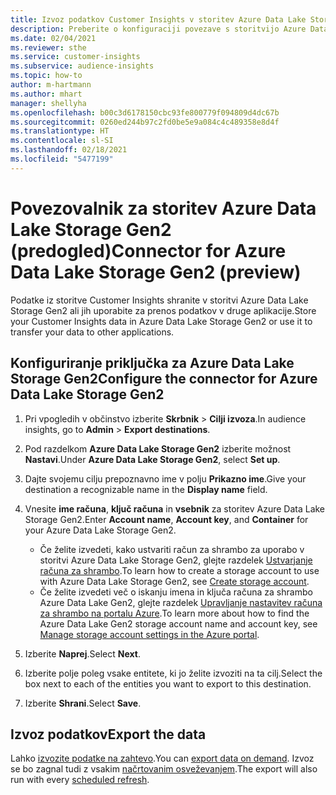 ```yaml
---
title: Izvoz podatkov Customer Insights v storitev Azure Data Lake Storage Gen2
description: Preberite o konfiguraciji povezave s storitvijo Azure Data Lake Storage Gen2.
ms.date: 02/04/2021
ms.reviewer: sthe
ms.service: customer-insights
ms.subservice: audience-insights
ms.topic: how-to
author: m-hartmann
ms.author: mhart
manager: shellyha
ms.openlocfilehash: b00c3d6178150cbc93fe800779f094809d4dc67b
ms.sourcegitcommit: 0260ed244b97c2fd0be5e9a084c4c489358e8d4f
ms.translationtype: HT
ms.contentlocale: sl-SI
ms.lasthandoff: 02/18/2021
ms.locfileid: "5477199"
---
```

# <a name="connector-for-azure-data-lake-storage-gen2-preview"></a><span data-ttu-id="b027e-103">Povezovalnik za storitev Azure Data Lake Storage Gen2 (predogled)</span><span class="sxs-lookup"><span data-stu-id="b027e-103">Connector for Azure Data Lake Storage Gen2 (preview)</span></span>

<span data-ttu-id="b027e-104">Podatke iz storitve Customer Insights shranite v storitvi Azure Data Lake Storage Gen2 ali jih uporabite za prenos podatkov v druge aplikacije.</span><span class="sxs-lookup"><span data-stu-id="b027e-104">Store your Customer Insights data in Azure Data Lake Storage Gen2 or use it to transfer your data to other applications.</span></span>

## <a name="configure-the-connector-for-azure-data-lake-storage-gen2"></a><span data-ttu-id="b027e-105">Konfiguriranje priključka za Azure Data Lake Storage Gen2</span><span class="sxs-lookup"><span data-stu-id="b027e-105">Configure the connector for Azure Data Lake Storage Gen2</span></span>

1. <span data-ttu-id="b027e-106">Pri vpogledih v občinstvo izberite **Skrbnik** > **Cilji izvoza**.</span><span class="sxs-lookup"><span data-stu-id="b027e-106">In audience insights, go to **Admin** > **Export destinations**.</span></span>

1. <span data-ttu-id="b027e-107">Pod razdelkom **Azure Data Lake Storage Gen2** izberite možnost **Nastavi**.</span><span class="sxs-lookup"><span data-stu-id="b027e-107">Under **Azure Data Lake Storage Gen2**, select **Set up**.</span></span>

1. <span data-ttu-id="b027e-108">Dajte svojemu cilju prepoznavno ime v polju **Prikazno ime**.</span><span class="sxs-lookup"><span data-stu-id="b027e-108">Give your destination a recognizable name in the **Display name** field.</span></span>

1. <span data-ttu-id="b027e-109">Vnesite **ime računa**, **ključ računa** in **vsebnik** za storitev Azure Data Lake Storage Gen2.</span><span class="sxs-lookup"><span data-stu-id="b027e-109">Enter **Account name**, **Account key**, and **Container** for your Azure Data Lake Storage Gen2.</span></span>
    - <span data-ttu-id="b027e-110">Če želite izvedeti, kako ustvariti račun za shrambo za uporabo v storitvi Azure Data Lake Storage Gen2, glejte razdelek [Ustvarjanje računa za shrambo](https://docs.microsoft.com/azure/storage/blobs/create-data-lake-storage-account).</span><span class="sxs-lookup"><span data-stu-id="b027e-110">To learn how to create a storage account to use with Azure Data Lake Storage Gen2, see [Create storage account](https://docs.microsoft.com/azure/storage/blobs/create-data-lake-storage-account).</span></span> 
    - <span data-ttu-id="b027e-111">Če želite izvedeti več o iskanju imena in ključa računa za shrambo Azure Data Lake Gen2, glejte razdelek [Upravljanje nastavitev računa za shrambo na portalu Azure](https://docs.microsoft.com/azure/storage/common/storage-account-manage).</span><span class="sxs-lookup"><span data-stu-id="b027e-111">To learn more about how to find the Azure Data Lake Gen2 storage account name and account key, see [Manage storage account settings in the Azure portal](https://docs.microsoft.com/azure/storage/common/storage-account-manage).</span></span>

1. <span data-ttu-id="b027e-112">Izberite **Naprej**.</span><span class="sxs-lookup"><span data-stu-id="b027e-112">Select **Next**.</span></span>

1. <span data-ttu-id="b027e-113">Izberite polje poleg vsake entitete, ki jo želite izvoziti na ta cilj.</span><span class="sxs-lookup"><span data-stu-id="b027e-113">Select the box next to each of the entities you want to export to this destination.</span></span>

1. <span data-ttu-id="b027e-114">Izberite **Shrani**.</span><span class="sxs-lookup"><span data-stu-id="b027e-114">Select **Save**.</span></span>

## <a name="export-the-data"></a><span data-ttu-id="b027e-115">Izvoz podatkov</span><span class="sxs-lookup"><span data-stu-id="b027e-115">Export the data</span></span>

<span data-ttu-id="b027e-116">Lahko [izvozite podatke na zahtevo](export-destinations.md#export-data-on-demand).</span><span class="sxs-lookup"><span data-stu-id="b027e-116">You can [export data on demand](export-destinations.md#export-data-on-demand).</span></span> <span data-ttu-id="b027e-117">Izvoz se bo zagnal tudi z vsakim [načrtovanim osveževanjem](system.md#schedule-tab).</span><span class="sxs-lookup"><span data-stu-id="b027e-117">The export will also run with every [scheduled refresh](system.md#schedule-tab).</span></span>

